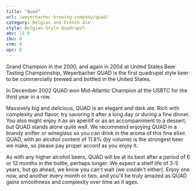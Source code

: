 ```yaml
---
title: "Quad"
url: /weyerbacher-brewing-company/quad/
category: Belgian and French Ale
style: Belgian-Style Quadrupel
abv: 11.8
ibu: 0
srm: 0
upc: 0
---
```

Grand Champion in the 2000, and again in 2004 at United States Beer Tasting Championship, Weyerbacher QUAD is the first quadrupel style beer to be commercially brewed and bottled in the United States.

In December 2002 QUAD won Mid-Atlantic Champion at the USBTC for the third year in a row.

Massively big and delicious, QUAD is an elegant and dark ale. Rich with complexity and flavor, try savoring it after a long day or during a fine dinner. You also might enjoy it as an aperitif or as an accompaniment to a dessert, but QUAD stands alone quite well. We recommend enjoying QUAD in a brandy snifter or wineglass so you can drink in the aroma of this fine elixir. QUAD, with an alcohol content of 11.8% (by volume) is the strongest beer we make, so please pay proper accord as you enjoy it.

As with any higher alcohol beers, QUAD will be at its best after a period of 6 or 12 months in the bottle, perhaps longer. We expect a shelf life of 3-5 years, but go ahead, we know you can't wait (we couldn't either). Enjoy one now, and another every month or two, and you'll be truly amazed as QUAD gains smoothness and complexity over time as it ages.

